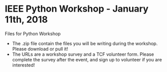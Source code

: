 # IEEE Python Workshop - January 11th, 2018
Files for Python Workshop

- The .zip file contain the files you will be writing during the workshop. Please download or pull it!
- The URLs are a workshop survey and a TCF volunteer form. Please complete the survey after the event, and sign up to volunteer if you are interested!
